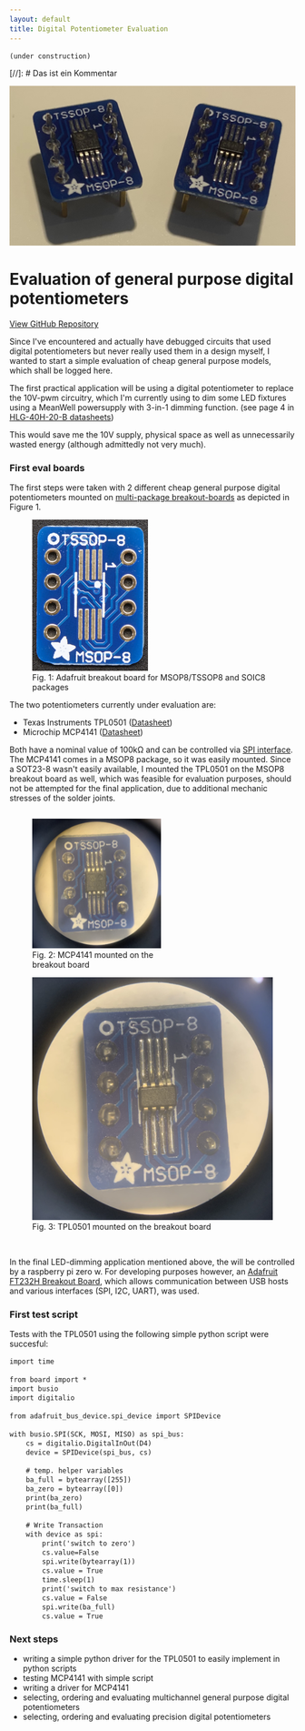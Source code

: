 ```yaml
---
layout: default
title: Digital Potentiometer Evaluation
---
```


```
(under construction)
```

[//]: # Das ist ein Kommentar

<img src="https://raw.githubusercontent.com/BorisJung/digiPots/master/pics/digiPots.jpg"/>



# Evaluation of general purpose digital potentiometers

<a id="forkme_banner" href="https://github.com/BorisJung/digiPots">View GitHub Repository</a>

Since I've encountered and actually have debugged circuits that used digital potentiometers but never really used them in a design myself, I wanted to start a simple evaluation of cheap general purpose models, which shall be logged here. 

The first practical application will be using a digital potentiometer to replace the 10V-pwm circuitry, which I'm currently using to dim some LED fixtures using a MeanWell powersupply with 3-in-1 dimming function. (see page 4 in [HLG-40H-20-B datasheets](https://www.meanwell-web.com/content/files/pdfs/productPdfs/MW/HLG-40H/HLG-40H-spec.pdf))

This would save me the 10V supply, physical space as well as unnecessarily wasted energy (although admittedly not very much).


### First eval boards

The first steps were taken with 2 different cheap general purpose digital potentiometers mounted on [multi-package breakout-boards](https://www.digikey.de/product-detail/en/adafruit-industries-llc/1212/1528-1071-ND/5022800) as depicted in Figure 1.

<figure>
<a href="https://raw.githubusercontent.com/BorisJung/digiPots/master/pics/1212-04.jpg" target="_blank">
<img src="https://raw.githubusercontent.com/BorisJung/digiPots/master/pics/1212-04.jpg" alt="my alt text" /></a><br>
<figcaption style="text-align:left">Fig. 1: Adafruit breakout board for MSOP8/TSSOP8 and SOIC8 packages</figcaption>
</figure>

The two potentiometers currently under evaluation are: 

- Texas Instruments TPL0501 ([Datasheet](https://www.ti.com/lit/ds/symlink/tpl0501-100.pdf?ts=1594580841545))
- Microchip MCP4141 ([Datasheet](http://ww1.microchip.com/downloads/en/DeviceDoc/22059b.pdf))

Both have a nominal value of 100kΩ and can be controlled via [SPI interface](https://en.wikipedia.org/wiki/Serial_Peripheral_Interface). The MCP4141 comes in a MSOP8 package, so it was easily mounted. Since a SOT23-8 wasn't easily available, I mounted the TPL0501 on the MSOP8 breakout board as well, which was feasible for evaluation purposes, should not be attempted for the final application, due to additional mechanic stresses of the solder joints.

<div>
<p>
<figure style="float:left; width:45%">
<a href="https://raw.githubusercontent.com/BorisJung/digiPots/master/pics/MCP4141.jpeg" target="_blank">
<img src="https://raw.githubusercontent.com/BorisJung/digiPots/master/pics/MCP4141.jpeg" alt="my alt text" /></a><br>
<figcaption style="text-align:left">Fig. 2: MCP4141 mounted on the breakout board</figcaption>
</figure>

<figure>
<a href="https://raw.githubusercontent.com/BorisJung/digiPots/master/pics/TPL0501.jpeg" target="_blank">
<img src="https://raw.githubusercontent.com/BorisJung/digiPots/master/pics/TPL0501.jpeg" alt="my alt text" /></a><br>
<figcaption style="text-align:left">Fig. 3: TPL0501 mounted on the breakout board</figcaption>
</figure>
</p>
</div>

<br>



In the final LED-dimming application mentioned above, the will be controlled by a raspberry pi zero w. For developing purposes however, an [Adafruit FT232H Breakout Board](https://www.adafruit.com/product/2264), which allows communication between USB hosts and various interfaces (SPI, I2C, UART), was used. 


### First test script

Tests with the TPL0501 using the following simple python script were succesful:

```
import time

from board import *
import busio
import digitalio

from adafruit_bus_device.spi_device import SPIDevice

with busio.SPI(SCK, MOSI, MISO) as spi_bus:
    cs = digitalio.DigitalInOut(D4)
    device = SPIDevice(spi_bus, cs)

    # temp. helper variables
    ba_full = bytearray([255])
    ba_zero = bytearray([0])
    print(ba_zero)
    print(ba_full)

    # Write Transaction
    with device as spi:
        print('switch to zero')
        cs.value=False
        spi.write(bytearray(1))
        cs.value = True
        time.sleep(1)
        print('switch to max resistance')
        cs.value = False
        spi.write(ba_full)
        cs.value = True
```

### Next steps

- writing a simple python driver for the TPL0501 to easily implement in python scripts
- testing MCP4141 with simple script
- writing a driver for MCP4141
- selecting, ordering and evaluating multichannel general purpose digital potentiometers
- selecting, ordering and evaluating precision digital potentiometers
